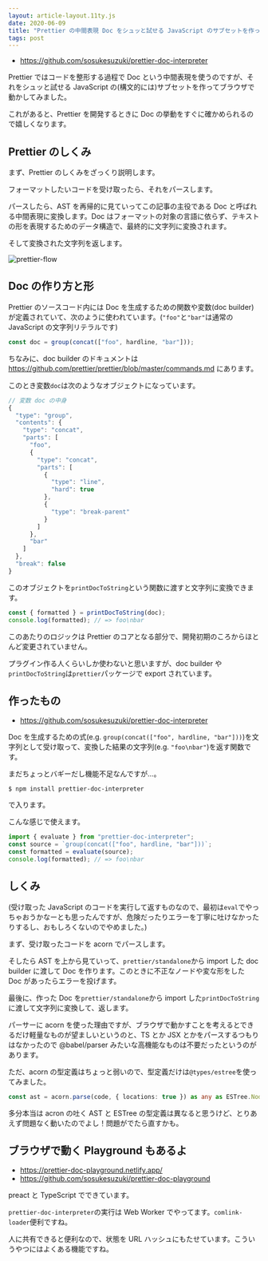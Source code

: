 ```yaml
---
layout: article-layout.11ty.js
date: 2020-06-09
title: "Prettier の中間表現 Doc をシュッと試せる JavaScript のサブセットを作ってブラウザで動かす"
tags: post
---
```


- https://github.com/sosukesuzuki/prettier-doc-interpreter

Prettier ではコードを整形する過程で Doc という中間表現を使うのですが、それをシュッと試せる JavaScript の(構文的には)サブセットを作ってブラウザで動かしてみました。

これがあると、Prettier を開発するときに Doc の挙動をすぐに確かめられるので嬉しくなります。

## Prettier のしくみ

まず、Prettier のしくみをざっくり説明します。

フォーマットしたいコードを受け取ったら、それをパースします。

パースしたら、AST を再帰的に見ていってこの記事の主役である Doc と呼ばれる中間表現に変換します。Doc はフォーマットの対象の言語に依らず、テキストの形を表現するためのデータ構造で、最終的に文字列に変換されます。

そして変換された文字列を返します。

![prettier-flow](/img/prettier-flow.png)

## Doc の作り方と形

Prettier のソースコード内には Doc を生成するための関数や変数(doc builder)が定義されていて、次のように使われています。(`"foo"`と`"bar"`は通常の JavaScript の文字列リテラルです)

```js
const doc = group(concat(["foo", hardline, "bar"]));
```

ちなみに、doc builder のドキュメントは https://github.com/prettier/prettier/blob/master/commands.md にあります。

このとき変数`doc`は次のようなオブジェクトになっています。

```js
// 変数 doc の中身
{
  "type": "group",
  "contents": {
    "type": "concat",
    "parts": [
      "foo",
      {
        "type": "concat",
        "parts": [
          {
            "type": "line",
            "hard": true
          },
          {
            "type": "break-parent"
          }
        ]
      },
      "bar"
    ]
  },
  "break": false
}
```

このオブジェクトを`printDocToString`という関数に渡すと文字列に変換できます。

```js
const { formatted } = printDocToString(doc);
console.log(formatted); // => foo\nbar
```

このあたりのロジックは Prettier のコアとなる部分で、開発初期のころからほとんど変更されていません。

プラグイン作る人くらいしか使わないと思いますが、doc builder や`printDocToString`は`prettier`パッケージで export されています。

## 作ったもの

- https://github.com/sosukesuzuki/prettier-doc-interpreter

Doc を生成するための式(e.g. `group(concat(["foo", hardline, "bar"]))`)を文字列として受け取って、変換した結果の文字列(e.g. `"foo\nbar"`)を返す関数です。

まだちょっとバギーだし機能不足なんですが...。

```shell
$ npm install prettier-doc-interpreter
```

で入ります。

こんな感じで使えます。

```js
import { evaluate } from "prettier-doc-interpreter";
const source = `group(concat(["foo", hardline, "bar"]))`;
const formatted = evaluate(source);
console.log(formatted); // => foo\nbar
```

## しくみ

(受け取った JavaScript のコードを実行して返すものなので、最初は`eval`でやっちゃおうかなーとも思ったんですが、危険だったりエラーを丁寧に吐けなかったりするし、おもしろくないのでやめました。)

まず、受け取ったコードを acorn でパースします。

そしたら AST を上から見ていって、`prettier/standalone`から import した doc builder に渡して Doc を作ります。このときに不正なノードや変な形をした Doc があったらエラーを投げます。

最後に、作った Doc を`prettier/standalone`から import した`printDocToString`に渡して文字列に変換して、返します。

パーサーに acorn を使った理由ですが、ブラウザで動かすことを考えるとできるだけ軽量なものが望ましいというのと、TS とか JSX とかをパースするつもりはなかったので @babel/parser みたいな高機能なものは不要だったというのがあります。

ただ、acorn の型定義はちょっと弱いので、型定義だけは`@types/estree`を使ってみました。

```ts
const ast = acorn.parse(code, { locations: true }) as any as ESTree.Node;
```

多分本当は acron の吐く AST と ESTree の型定義は異なると思うけど、とりあえず問題なく動いたのでよし！問題がでたら直すかも。

## ブラウザで動く Playground もあるよ

- https://prettier-doc-playground.netlify.app/
- https://github.com/sosukesuzuki/prettier-doc-playground

preact と TypeScript でできています。

`prettier-doc-interpreter`の実行は Web Worker でやってます。`comlink-loader`便利ですね。

人に共有できると便利なので、状態を URL ハッシュにもたせています。こういうやつにはよくある機能ですね。
